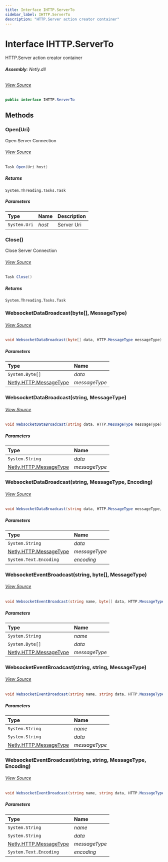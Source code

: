 ```yaml
---
title: Interface IHTTP.ServerTo
sidebar_label: IHTTP.ServerTo
description: "HTTP.Server action creator container"
---
```

# Interface IHTTP.ServerTo
HTTP.Server action creator container

###### **Assembly**: Netly.dll
###### [View Source](https://github.com/alec1o/Netly/blob/dev/src/http/interfaces/IHTTP.ServerTo.cs#L12)
```csharp title="Declaration"
public interface IHTTP.ServerTo
```
## Methods
### Open(Uri)
Open Server Connection
###### [View Source](https://github.com/alec1o/Netly/blob/dev/src/http/interfaces/IHTTP.ServerTo.cs#L18)
```csharp title="Declaration"
Task Open(Uri host)
```

##### Returns

`System.Threading.Tasks.Task`

##### Parameters

| Type | Name | Description |
|:--- |:--- |:--- |
| `System.Uri` | *host* | Server Uri |

### Close()
Close Server Connection
###### [View Source](https://github.com/alec1o/Netly/blob/dev/src/http/interfaces/IHTTP.ServerTo.cs#L24)
```csharp title="Declaration"
Task Close()
```

##### Returns

`System.Threading.Tasks.Task`
### WebsocketDataBroadcast(byte[], MessageType)

###### [View Source](https://github.com/alec1o/Netly/blob/dev/src/http/interfaces/IHTTP.ServerTo.cs#L26)
```csharp title="Declaration"
void WebsocketDataBroadcast(byte[] data, HTTP.MessageType messageType)
```

##### Parameters

| Type | Name |
|:--- |:--- |
| `System.Byte[]` | *data* |
| [Netly.HTTP.MessageType](../Netly/HTTP.MessageType) | *messageType* |

### WebsocketDataBroadcast(string, MessageType)

###### [View Source](https://github.com/alec1o/Netly/blob/dev/src/http/interfaces/IHTTP.ServerTo.cs#L27)
```csharp title="Declaration"
void WebsocketDataBroadcast(string data, HTTP.MessageType messageType)
```

##### Parameters

| Type | Name |
|:--- |:--- |
| `System.String` | *data* |
| [Netly.HTTP.MessageType](../Netly/HTTP.MessageType) | *messageType* |

### WebsocketDataBroadcast(string, MessageType, Encoding)

###### [View Source](https://github.com/alec1o/Netly/blob/dev/src/http/interfaces/IHTTP.ServerTo.cs#L28)
```csharp title="Declaration"
void WebsocketDataBroadcast(string data, HTTP.MessageType messageType, Encoding encoding)
```

##### Parameters

| Type | Name |
|:--- |:--- |
| `System.String` | *data* |
| [Netly.HTTP.MessageType](../Netly/HTTP.MessageType) | *messageType* |
| `System.Text.Encoding` | *encoding* |

### WebsocketEventBroadcast(string, byte[], MessageType)

###### [View Source](https://github.com/alec1o/Netly/blob/dev/src/http/interfaces/IHTTP.ServerTo.cs#L30)
```csharp title="Declaration"
void WebsocketEventBroadcast(string name, byte[] data, HTTP.MessageType messageType)
```

##### Parameters

| Type | Name |
|:--- |:--- |
| `System.String` | *name* |
| `System.Byte[]` | *data* |
| [Netly.HTTP.MessageType](../Netly/HTTP.MessageType) | *messageType* |

### WebsocketEventBroadcast(string, string, MessageType)

###### [View Source](https://github.com/alec1o/Netly/blob/dev/src/http/interfaces/IHTTP.ServerTo.cs#L31)
```csharp title="Declaration"
void WebsocketEventBroadcast(string name, string data, HTTP.MessageType messageType)
```

##### Parameters

| Type | Name |
|:--- |:--- |
| `System.String` | *name* |
| `System.String` | *data* |
| [Netly.HTTP.MessageType](../Netly/HTTP.MessageType) | *messageType* |

### WebsocketEventBroadcast(string, string, MessageType, Encoding)

###### [View Source](https://github.com/alec1o/Netly/blob/dev/src/http/interfaces/IHTTP.ServerTo.cs#L32)
```csharp title="Declaration"
void WebsocketEventBroadcast(string name, string data, HTTP.MessageType messageType, Encoding encoding)
```

##### Parameters

| Type | Name |
|:--- |:--- |
| `System.String` | *name* |
| `System.String` | *data* |
| [Netly.HTTP.MessageType](../Netly/HTTP.MessageType) | *messageType* |
| `System.Text.Encoding` | *encoding* |

